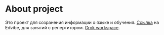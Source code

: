 # About project

Это проект для созранения информации о языке и обучения.
[Ссылка](https://edvibe.com/login) на Edvibe, для занятий с репертитором.
[Grok workspace](https://grok.com/workspace/b3550cd1-93b5-4de4-806f-d6f0bf774cc7).